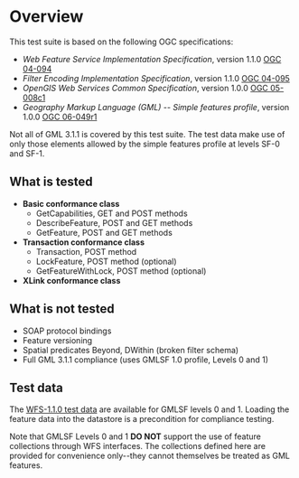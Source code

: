# Overview

This test suite is based on the following OGC specifications:

  * _Web Feature Service Implementation Specification_, version 1.1.0 [OGC 04-094](https://portal.opengeospatial.org/files/?artifact_id=8339)
  * _Filter Encoding Implementation Specification_, version 1.1.0 [OGC 04-095](http://portal.opengeospatial.org/files/?artifact_id=8340)
  * _OpenGIS Web Services Common Specification_, version 1.0.0 [OGC 05-008c1](https://portal.opengeospatial.org/files/?artifact_id=8798)
  * _Geography Markup Language (GML) -- Simple features profile_, version 1.0.0 [OGC 06-049r1](http://portal.opengeospatial.org/files/?artifact_id=15201)

Not all of GML 3.1.1 is covered by this test suite. The test data make use of
only those elements allowed by the simple features profile at levels SF-0 and
SF-1.

## What is tested

  * **Basic conformance class**
    * GetCapabilities, GET and POST methods
    * DescribeFeature, POST and GET methods
    * GetFeature, POST and GET methods
  * **Transaction conformance class**
    * Transaction, POST method
    * LockFeature, POST method (optional)
    * GetFeatureWithLock, POST method (optional)
  * **XLink conformance class**

## What is not tested

  * SOAP protocol bindings
  * Feature versioning
  * Spatial predicates Beyond, DWithin (broken filter schema)
  * Full GML 3.1.1 compliance (uses GMLSF 1.0 profile, Levels 0 and 1)

## Test data

The [WFS-1.1.0 test data](data-wfs-1.1.0.zip) are available for GMLSF levels 0
and 1. Loading the feature data into the datastore is a precondition for
compliance testing.

Note that GMLSF Levels 0 and 1 **DO NOT** support the use of feature
collections through WFS interfaces. The collections defined here are provided
for convenience only--they cannot themselves be treated as GML features.
